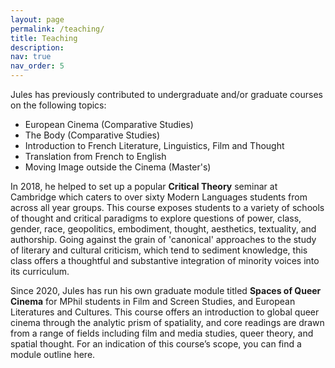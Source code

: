 ```yaml
---
layout: page
permalink: /teaching/
title: Teaching
description:
nav: true
nav_order: 5
---
```


Jules has previously contributed to undergraduate and/or graduate courses on the following topics:
* European Cinema (Comparative Studies)
* The Body (Comparative Studies)
* Introduction to French Literature, Linguistics, Film and Thought
* Translation from French to English
* Moving Image outside the Cinema (Master's)

In 2018, he helped to set up a popular **Critical Theory** seminar at Cambridge which caters to over sixty Modern Languages students from across all year groups. This course exposes students to a variety of schools of thought and critical paradigms to explore questions of power, class, gender, race, geopolitics, embodiment, thought, aesthetics, textuality, and authorship. Going against the grain of 'canonical' approaches to the study of literary and cultural criticism, which tend to sediment knowledge, this class offers a thoughtful and substantive integration of minority voices into its curriculum.

Since 2020, Jules has run his own graduate module titled **Spaces of Queer Cinema** for MPhil students in Film and Screen Studies, and European Literatures and Cultures. This course offers an introduction to global queer cinema through the analytic prism of spatiality, and core readings are drawn from a range of fields including film and media studies, queer theory, and spatial thought. For an indication of this course’s scope, you can find a module outline here.

